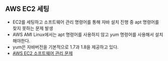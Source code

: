 ## AWS EC2 세팅
 - EC2를 세팅하고 소프트웨어 관리 명령어를 통해 자바 설치 진행 중 apt 명령어를 찾지 못하는 문제 발생
 - AWS AMI Linux에서는 apt 명령어를 사용하지 않고 yum 명령어를 사용해서 설치해야한다.
 - yum은 자바버전을 기본적으로 1.7과 1.8을 제공하고 있다.
 - [AWS EC2 소프트웨어 관리 문제](https://okdolmin.tistory.com/69)
